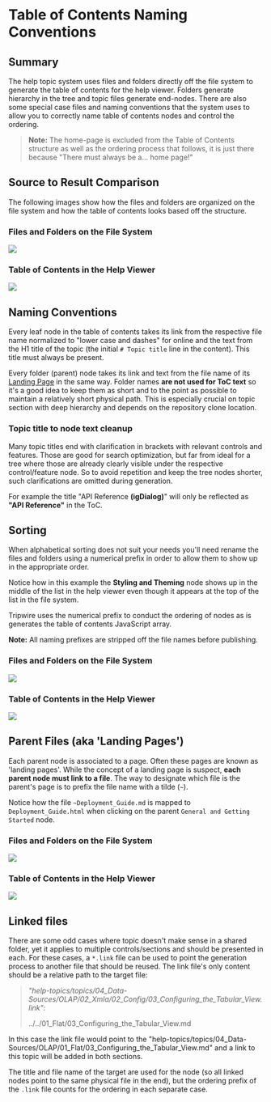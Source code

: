 ﻿# Table of Contents Naming Conventions

## Summary

The help topic system uses files and folders directly off the file system to generate the table of contents for the help viewer. Folders generate hierarchy in the tree and topic files generate end-nodes. There are also some special case files and naming conventions that the system uses to allow you to correctly name table of contents nodes and control the ordering.

> **Note:** The home-page is excluded from the Table of Contents structure as well as the ordering process that follows, it is just there because "There must always be a... home page!" 

## Source to Result Comparison

The following images show how the files and folders are organized on the
file system and how the table of contents looks based off the structure.

### Files and Folders on the File System
![](images/topics-file-system.png)

### Table of Contents in the Help Viewer
![](images/topics-help-viewer.png)

## Naming Conventions

Every leaf node in the table of contents takes its link from the respective file name normalized to "lower case and dashes" for online and the text from the H1 title of the topic (the initial `# Topic title` line in the content). This title must always be present.


Every folder (parent) node takes its link and text from the file name of its [Landing Page](#parent-files-aka-landing-pages) in the same way. Folder names **are not used for ToC text** so it's a good idea to keep them as short and to the point as possible to maintain a relatively short physical path. This is especially crucial on topic section with deep hierarchy and depends on the repository clone location.

### Topic title to node text cleanup
Many topic titles end with clarification in brackets with relevant controls and features. Those are good for search optimization, but far from ideal for a tree where those are already clearly visible under the respective control/feature node. So to avoid repetition and keep the tree nodes shorter, such clarifications are omitted during generation. 

For example the title "API Reference **(igDialog)**" will only be reflected as **"API Reference"** in the ToC.

## Sorting

When alphabetical sorting does not suit your needs you'll need rename
the files and folders using a numerical prefix in order to allow them to
show up in the appropriate order.

Notice how in this example the **Styling and Theming** node shows up in
the middle of the list in the help viewer even though it appears at the
top of the list in the file system.

Tripwire uses the numerical prefix to conduct the ordering of nodes as
is generates the table of contents JavaScript array.

**Note:** All naming prefixes are stripped off the file names before
publishing.

### Files and Folders on the File System
![](images/sorting-topics-file-system.png)

### Table of Contents in the Help Viewer
![](images/sorting-topics-help-viewer.png)

## Parent Files (aka 'Landing Pages')

Each parent node is associated to a page. Often these pages are known as
'landing pages'. While the concept of a landing page is suspect, **each
parent node must link to a file**. The way to designate which file is
the parent's page is to prefix the file name with a tilde (`~`).

Notice how the file `~Deployment_Guide.md` is mapped to
`Deployment_Guide.html` when clicking on the parent `General
and Getting Started` node.

### Files and Folders on the File System
![](images/sorting-topics-file-system.png)

### Table of Contents in the Help Viewer
![](images/help-viewer-parent-page.png)

## Linked files
There are some odd cases where topic doesn't make sense in a shared folder, yet it applies to multiple controls/sections and should be presented in each. For these cases, a `*.link` file can be used to point the generation process to another file that should be reused. The link file's only content should be a relative path to the target file:
> *"help-topics/topics/04_Data-Sources/OLAP/02_Xmla/02_Config/03_Configuring_the_Tabular_View.link":*
>
> ../../01_Flat/03_Configuring_the_Tabular_View.md

In this case the link file would point to the "help-topics/topics/04_Data-Sources/OLAP/01_Flat/03_Configuring_the_Tabular_View.md" and a link to this topic will be added in both sections.

The title and file name of the target are used for the node (so all linked nodes point to the same physical file in the end), but the ordering prefix of the `.link` file counts for the ordering in each separate case.
